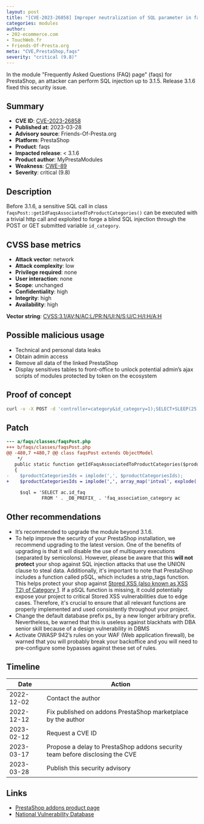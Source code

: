 ```yaml
---
layout: post
title: "[CVE-2023-26858] Improper neutralization of SQL parameter in faqs module for PrestaShop"
categories: modules
author:
- 202-ecommerce.com
- TouchWeb.fr
- Friends-Of-Presta.org
meta: "CVE,PrestaShop,faqs"
severity: "critical (9.8)"
---
```


In the module "Frequently Asked Questions (FAQ) page" (faqs) for PrestaShop, an attacker can perform SQL injection up to 3.1.5. Release 3.1.6 fixed this security issue.

## Summary

* **CVE ID**: [CVE-2023-26858](https://cve.mitre.org/cgi-bin/cvename.cgi?name=CVE-2023-26858)
* **Published at**: 2023-03-28
* **Advisory source**: Friends-Of-Presta.org
* **Platform**: PrestaShop
* **Product**: faqs
* **Impacted release**: < 3.1.6
* **Product author**: MyPrestaModules
* **Weakness**: [CWE-89](https://cwe.mitre.org/data/definitions/89.html)
* **Severity**: critical (9.8)

## Description

Before 3.1.6, a sensitive SQL call in class `faqsPost::getIdFaqsAssociatedToProductCategories()` can be executed with a trivial http call and exploited to forge a blind SQL injection through the POST or GET submitted variable `id_category`.

## CVSS base metrics

* **Attack vector**: network
* **Attack complexity**: low
* **Privilege required**: none
* **User interaction**: none
* **Scope**: unchanged
* **Confidentiality**: high
* **Integrity**: high
* **Availability**: high

**Vector string**: [CVSS:3.1/AV:N/AC:L/PR:N/UI:N/S:U/C:H/I:H/A:H](https://nvd.nist.gov/vuln-metrics/cvss/v3-calculator?vector=AV:N/AC:L/PR:N/UI:N/S:U/C:H/I:H/A:H)

## Possible malicious usage

* Technical and personal data leaks
* Obtain admin access
* Remove all data of the linked PrestaShop
* Display sensitives tables to front-office to unlock potential admin’s ajax scripts of modules protected by token on the ecosystem

## Proof of concept

```bash
curl -v -X POST -d 'controller=category&id_category=1);SELECT+SLEEP(25);--' 'https://domain.tld'
```

## Patch

```diff
--- a/faqs/classes/faqsPost.php
+++ b/faqs/classes/faqsPost.php
@@ -480,7 +480,7 @@ class faqsPost extends ObjectModel
    */
   public static function getIdFaqsAssociatedToProductCategories($productCategoriesIds)
   {
-    $productCategoriesIds = implode(',', $productCategoriesIds);
+    $productCategoriesIds = implode(',', array_map('intval', explode(',',$productCategoriesIds)));
 
     $sql = 'SELECT ac.id_faq
             FROM ' . _DB_PREFIX_ . 'faq_association_category ac
```

## Other recommendations

* It’s recommended to upgrade the module beyond 3.1.6.
* To help improve the security of your PrestaShop installation, we recommend upgrading to the latest version. One of the benefits of upgrading is that it will disable the use of multiquery executions (separated by semicolons). However, please be aware that this **will not protect** your shop against SQL injection attacks that use the UNION clause to steal data. Additionally, it's important to note that PrestaShop includes a function called pSQL, which includes a strip_tags function. This helps protect your shop against [Stored XSS (also known as XSS T2) of Category 1](https://security.friendsofpresta.org/modules/2023/02/07/stored-xss.html). If a pSQL function is missing, it could potentially expose your project to critical Stored XSS vulnerabilities due to edge cases. Therefore, it's crucial to ensure that all relevant functions are properly implemented and used consistently throughout your project.
* Change the default database prefix ps_ by a new longer arbitrary prefix. Nevertheless, be warned that this is useless against blackhats with DBA senior skill because of a design vulnerability in DBMS
* Activate OWASP 942’s rules on your WAF (Web application firewall), be warned that you will probably break your backoffice and you will need to pre-configure some bypasses against these set of rules.

## Timeline

| Date | Action |
|--|--|
| 2022-12-02 | Contact the author |
| 2022-12-12 | Fix published on addons PrestaShop marketplace by the author |
| 2023-02-12 | Request a CVE ID |
| 2023-03-17 | Propose a delay to PrestaShop addons security team before disclosing the CVE |
| 2023-03-28 | Publish this security advisory |

## Links

* [PrestaShop addons product page](https://addons.prestashop.com/en/faq-frequently-asked-questions/16036-frequently-asked-questions-faq-page.html)
* [National Vulnerability Database](https://nvd.nist.gov/vuln/detail/CVE-2023-26858)


